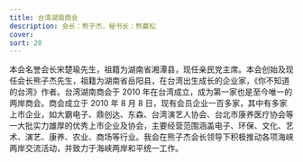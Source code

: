 ```yaml
---
title: 台湾湖南商会
description: 会长：熊子杰，秘书长：熊赢松
cover:
sort: 20
---
```


本会名誉会长宋楚瑜先生，祖籍为湖南省湘潭县，现任亲民党主席。本会创始及现任会长熊子杰先生，祖籍为湖南省岳阳县，在台湾出生成长的企业家，《你不知道的台湾》作者。台湾湖南商会于 2010 年在台湾成立，成为第一家也是至今唯一的两岸商会。商会成立于 2010 年 8 月 8 日，现有会员企业一百多家，其中有多家上市企业，如大霸电子、鼎创达、东森、台湾演艺人协会、台北市康养医疗协会等一大批实力雄厚的优秀上市企业及协会，主要经营范围涵盖电子、环保、文化、艺术、演艺、康养、农业、商场等行业。我会在熊子杰会长领导下积极推动各项海峡两岸交流活动，并致力于海峡两岸和平统一工作。
